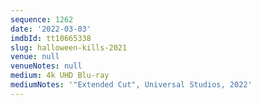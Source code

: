 ```yaml
---
sequence: 1262
date: '2022-03-03'
imdbId: tt10665338
slug: halloween-kills-2021
venue: null
venueNotes: null
medium: 4k UHD Blu-ray
mediumNotes: '"Extended Cut", Universal Studios, 2022'
---
```


